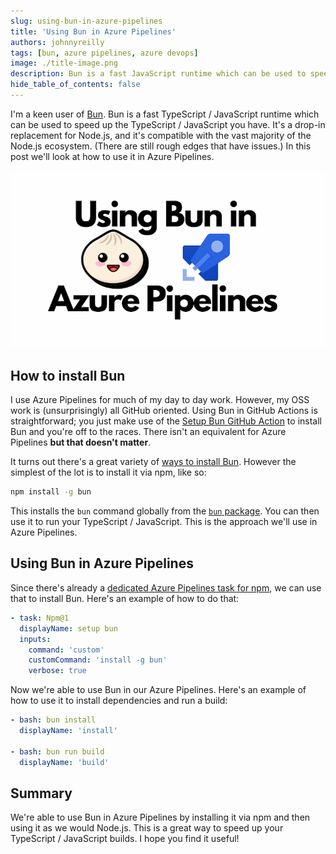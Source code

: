 ```yaml
---
slug: using-bun-in-azure-pipelines
title: 'Using Bun in Azure Pipelines'
authors: johnnyreilly
tags: [bun, azure pipelines, azure devops]
image: ./title-image.png
description: Bun is a fast JavaScript runtime which can be used to speed up the TypeScript / JavaScript you have. This post shows you how to use it in Azure Pipelines.
hide_table_of_contents: false
---
```


I'm a keen user of [Bun](https://bun.sh/). Bun is a fast TypeScript / JavaScript runtime which can be used to speed up the TypeScript / JavaScript you have. It's a drop-in replacement for Node.js, and it's compatible with the vast majority of the Node.js ecosystem. (There are still rough edges that have issues.) In this post we'll look at how to use it in Azure Pipelines.

![title image reading "Using Bun in Azure Pipelines" with the Bun and Azure Pipelines logos](title-image.png)

<!--truncate-->

## How to install Bun

I use Azure Pipelines for much of my day to day work. However, my OSS work is (unsurprisingly) all GitHub oriented. Using Bun in GitHub Actions is straightforward; you just make use of the [Setup Bun GitHub Action](https://github.com/marketplace/actions/setup-bun) to install Bun and you're off to the races. There isn't an equivalent for Azure Pipelines **but that doesn't matter**.

It turns out there's a great variety of [ways to install Bun](https://bun.sh/docs/installation). However the simplest of the lot is to install it via npm, like so:

```bash
npm install -g bun
```

This installs the `bun` command globally from the [`bun` package](https://www.npmjs.com/package/bun). You can then use it to run your TypeScript / JavaScript. This is the approach we'll use in Azure Pipelines.

## Using Bun in Azure Pipelines

Since there's already a [dedicated Azure Pipelines task for npm](https://learn.microsoft.com/en-us/azure/devops/pipelines/tasks/reference/npm-v1?view=azure-pipelines), we can use that to install Bun. Here's an example of how to do that:

```yml
- task: Npm@1
  displayName: setup bun
  inputs:
    command: 'custom'
    customCommand: 'install -g bun'
    verbose: true
```

Now we're able to use Bun in our Azure Pipelines. Here's an example of how to use it to install dependencies and run a build:

```yaml
- bash: bun install
  displayName: 'install'

- bash: bun run build
  displayName: 'build'
```

## Summary

We're able to use Bun in Azure Pipelines by installing it via npm and then using it as we would Node.js. This is a great way to speed up your TypeScript / JavaScript builds. I hope you find it useful!

